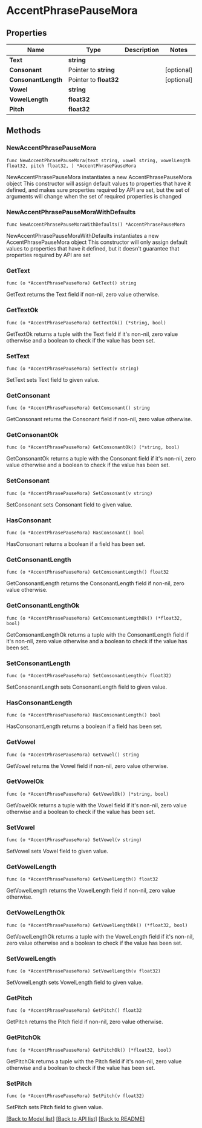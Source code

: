 # AccentPhrasePauseMora

## Properties

Name | Type | Description | Notes
------------ | ------------- | ------------- | -------------
**Text** | **string** |  | 
**Consonant** | Pointer to **string** |  | [optional] 
**ConsonantLength** | Pointer to **float32** |  | [optional] 
**Vowel** | **string** |  | 
**VowelLength** | **float32** |  | 
**Pitch** | **float32** |  | 

## Methods

### NewAccentPhrasePauseMora

`func NewAccentPhrasePauseMora(text string, vowel string, vowelLength float32, pitch float32, ) *AccentPhrasePauseMora`

NewAccentPhrasePauseMora instantiates a new AccentPhrasePauseMora object
This constructor will assign default values to properties that have it defined,
and makes sure properties required by API are set, but the set of arguments
will change when the set of required properties is changed

### NewAccentPhrasePauseMoraWithDefaults

`func NewAccentPhrasePauseMoraWithDefaults() *AccentPhrasePauseMora`

NewAccentPhrasePauseMoraWithDefaults instantiates a new AccentPhrasePauseMora object
This constructor will only assign default values to properties that have it defined,
but it doesn't guarantee that properties required by API are set

### GetText

`func (o *AccentPhrasePauseMora) GetText() string`

GetText returns the Text field if non-nil, zero value otherwise.

### GetTextOk

`func (o *AccentPhrasePauseMora) GetTextOk() (*string, bool)`

GetTextOk returns a tuple with the Text field if it's non-nil, zero value otherwise
and a boolean to check if the value has been set.

### SetText

`func (o *AccentPhrasePauseMora) SetText(v string)`

SetText sets Text field to given value.


### GetConsonant

`func (o *AccentPhrasePauseMora) GetConsonant() string`

GetConsonant returns the Consonant field if non-nil, zero value otherwise.

### GetConsonantOk

`func (o *AccentPhrasePauseMora) GetConsonantOk() (*string, bool)`

GetConsonantOk returns a tuple with the Consonant field if it's non-nil, zero value otherwise
and a boolean to check if the value has been set.

### SetConsonant

`func (o *AccentPhrasePauseMora) SetConsonant(v string)`

SetConsonant sets Consonant field to given value.

### HasConsonant

`func (o *AccentPhrasePauseMora) HasConsonant() bool`

HasConsonant returns a boolean if a field has been set.

### GetConsonantLength

`func (o *AccentPhrasePauseMora) GetConsonantLength() float32`

GetConsonantLength returns the ConsonantLength field if non-nil, zero value otherwise.

### GetConsonantLengthOk

`func (o *AccentPhrasePauseMora) GetConsonantLengthOk() (*float32, bool)`

GetConsonantLengthOk returns a tuple with the ConsonantLength field if it's non-nil, zero value otherwise
and a boolean to check if the value has been set.

### SetConsonantLength

`func (o *AccentPhrasePauseMora) SetConsonantLength(v float32)`

SetConsonantLength sets ConsonantLength field to given value.

### HasConsonantLength

`func (o *AccentPhrasePauseMora) HasConsonantLength() bool`

HasConsonantLength returns a boolean if a field has been set.

### GetVowel

`func (o *AccentPhrasePauseMora) GetVowel() string`

GetVowel returns the Vowel field if non-nil, zero value otherwise.

### GetVowelOk

`func (o *AccentPhrasePauseMora) GetVowelOk() (*string, bool)`

GetVowelOk returns a tuple with the Vowel field if it's non-nil, zero value otherwise
and a boolean to check if the value has been set.

### SetVowel

`func (o *AccentPhrasePauseMora) SetVowel(v string)`

SetVowel sets Vowel field to given value.


### GetVowelLength

`func (o *AccentPhrasePauseMora) GetVowelLength() float32`

GetVowelLength returns the VowelLength field if non-nil, zero value otherwise.

### GetVowelLengthOk

`func (o *AccentPhrasePauseMora) GetVowelLengthOk() (*float32, bool)`

GetVowelLengthOk returns a tuple with the VowelLength field if it's non-nil, zero value otherwise
and a boolean to check if the value has been set.

### SetVowelLength

`func (o *AccentPhrasePauseMora) SetVowelLength(v float32)`

SetVowelLength sets VowelLength field to given value.


### GetPitch

`func (o *AccentPhrasePauseMora) GetPitch() float32`

GetPitch returns the Pitch field if non-nil, zero value otherwise.

### GetPitchOk

`func (o *AccentPhrasePauseMora) GetPitchOk() (*float32, bool)`

GetPitchOk returns a tuple with the Pitch field if it's non-nil, zero value otherwise
and a boolean to check if the value has been set.

### SetPitch

`func (o *AccentPhrasePauseMora) SetPitch(v float32)`

SetPitch sets Pitch field to given value.



[[Back to Model list]](../README.md#documentation-for-models) [[Back to API list]](../README.md#documentation-for-api-endpoints) [[Back to README]](../README.md)


